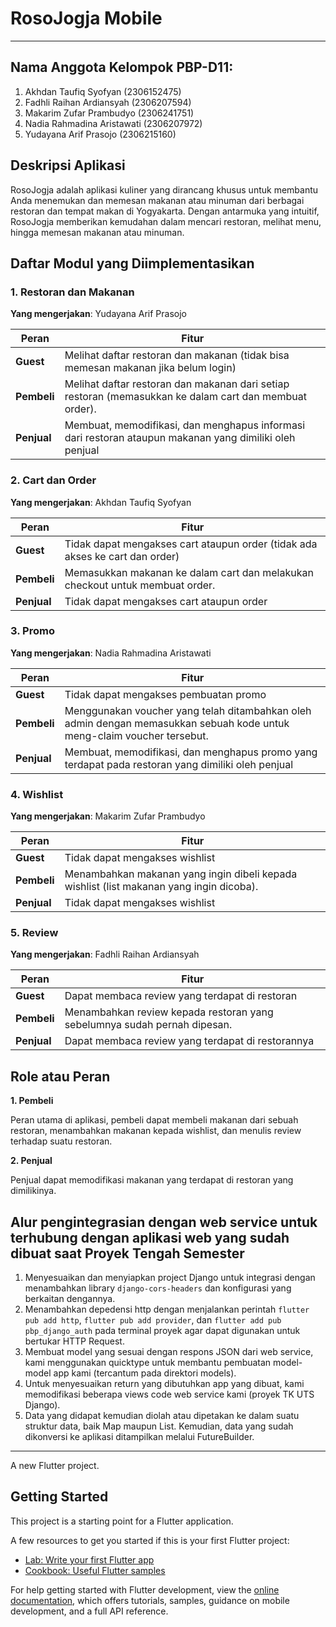 # RosoJogja Mobile

---

## Nama Anggota Kelompok PBP-D11:
1. Akhdan Taufiq Syofyan (2306152475)
2. Fadhli Raihan Ardiansyah (2306207594)
3. Makarim Zufar Prambudyo (2306241751)
4. Nadia Rahmadina Aristawati (2306207972)
5. Yudayana Arif Prasojo (2306215160)

## Deskripsi Aplikasi
RosoJogja adalah aplikasi kuliner yang dirancang khusus untuk membantu Anda menemukan dan memesan makanan atau minuman dari berbagai restoran dan tempat makan di Yogyakarta. Dengan antarmuka yang intuitif, RosoJogja memberikan kemudahan dalam mencari restoran, melihat menu, hingga memesan makanan atau minuman.

## Daftar Modul yang Diimplementasikan

### 1. Restoran dan Makanan
**Yang mengerjakan**: Yudayana Arif Prasojo

| Peran       | Fitur                                                                                           |
|-------------|-------------------------------------------------------------------------------------------------|
| **Guest**   | Melihat daftar restoran dan makanan (tidak bisa memesan makanan jika belum login)               |
| **Pembeli** | Melihat daftar restoran dan makanan dari setiap restoran (memasukkan ke dalam cart dan membuat order). |
| **Penjual** | Membuat, memodifikasi, dan menghapus informasi dari restoran ataupun makanan yang dimiliki oleh penjual |

### 2. Cart dan Order
**Yang mengerjakan**: Akhdan Taufiq Syofyan

| Peran       | Fitur                                                                                           |
|-------------|-------------------------------------------------------------------------------------------------|
| **Guest**   | Tidak dapat mengakses cart ataupun order (tidak ada akses ke cart dan order)                    |
| **Pembeli** | Memasukkan makanan ke dalam cart dan melakukan checkout untuk membuat order.                    |
| **Penjual** | Tidak dapat mengakses cart ataupun order                                                        |

### 3. Promo
**Yang mengerjakan**: Nadia Rahmadina Aristawati

| Peran       | Fitur                                                                                           |
|-------------|-------------------------------------------------------------------------------------------------|
| **Guest**   | Tidak dapat mengakses pembuatan promo                                                           |
| **Pembeli** | Menggunakan voucher yang telah ditambahkan oleh admin dengan memasukkan sebuah kode untuk meng-claim voucher tersebut. |
| **Penjual** | Membuat, memodifikasi, dan menghapus promo yang terdapat pada restoran yang dimiliki oleh penjual |

### 4. Wishlist
**Yang mengerjakan**: Makarim Zufar Prambudyo

| Peran       | Fitur                                                                                           |
|-------------|-------------------------------------------------------------------------------------------------|
| **Guest**   | Tidak dapat mengakses wishlist                                                                  |
| **Pembeli** | Menambahkan makanan yang ingin dibeli kepada wishlist (list makanan yang ingin dicoba).         |
| **Penjual** | Tidak dapat mengakses wishlist                                                                  |

### 5. Review
**Yang mengerjakan**: Fadhli Raihan Ardiansyah

| Peran       | Fitur                                                                                           |
|-------------|-------------------------------------------------------------------------------------------------|
| **Guest**   | Dapat membaca review yang terdapat di restoran                                                  |
| **Pembeli** | Menambahkan review kepada restoran yang sebelumnya sudah pernah dipesan.                        |
| **Penjual** | Dapat membaca review yang terdapat di restorannya                                               |

## Role atau Peran
**1. Pembeli**

Peran utama di aplikasi, pembeli dapat membeli makanan dari sebuah restoran, menambahkan makanan kepada wishlist, dan menulis review terhadap suatu restoran.

**2. Penjual**

Penjual dapat memodifikasi makanan yang terdapat di restoran yang dimilikinya.

## Alur pengintegrasian dengan web service untuk terhubung dengan aplikasi web yang sudah dibuat saat Proyek Tengah Semester

1. Menyesuaikan dan menyiapkan project Django untuk integrasi dengan menambahkan library `django-cors-headers` dan konfigurasi yang berkaitan dengannya. 
2. Menambahkan depedensi http dengan menjalankan perintah `flutter pub add http`, `flutter pub add provider`, dan `flutter add pub pbp_django_auth` pada terminal proyek agar dapat digunakan untuk bertukar HTTP Request.
3. Membuat model yang sesuai dengan respons JSON dari web service, kami menggunakan quicktype untuk membantu pembuatan model-model app kami (tercantum pada direktori models).
4. Untuk menyesuaikan return yang dibutuhkan app yang dibuat, kami memodifikasi beberapa views code web service kami (proyek TK UTS Django).
5. Data yang didapat kemudian diolah atau dipetakan ke dalam suatu struktur data, baik Map maupun List. Kemudian, data yang sudah dikonversi ke aplikasi ditampilkan melalui FutureBuilder.

---

A new Flutter project.

## Getting Started

This project is a starting point for a Flutter application.

A few resources to get you started if this is your first Flutter project:

- [Lab: Write your first Flutter app](https://docs.flutter.dev/get-started/codelab)
- [Cookbook: Useful Flutter samples](https://docs.flutter.dev/cookbook)

For help getting started with Flutter development, view the
[online documentation](https://docs.flutter.dev/), which offers tutorials,
samples, guidance on mobile development, and a full API reference.
